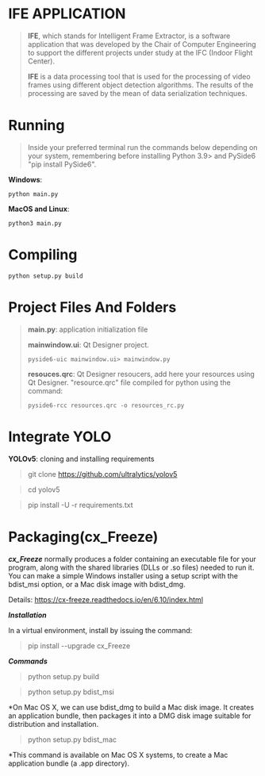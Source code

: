 # IFE APPLICATION
> **IFE**, which stands for Intelligent Frame Extractor, is a software application that was developed by the Chair of Computer Engineering to support the different projects under study at the IFC (Indoor Flight Center).
> 
> **IFE** is a data processing tool that is used for the processing of video frames using different object detection algorithms. The results of the processing are saved by the mean of data serialization techniques.

# Running
> Inside your preferred terminal run the commands below depending on your system, remembering before installing Python 3.9> and PySide6 "pip install PySide6".

**Windows**:
```console
python main.py
```
**MacOS and Linux**:
```console
python3 main.py
```
# Compiling
```console
python setup.py build
```

# Project Files And Folders
> **main.py**: application initialization file
> 
> **mainwindow.ui**: Qt Designer project.
> ```console
> pyside6-uic mainwindow.ui> mainwindow.py 
> ```
> 
> **resouces.qrc**: Qt Designer resoucers, add here your resources using Qt Designer. "resource.qrc" file compiled for python using the command:
> ```console
> pyside6-rcc resources.qrc -o resources_rc.py
> ```

# Integrate YOLO
**YOLOv5**: cloning and installing requirements

> git clone https://github.com/ultralytics/yolov5

> cd yolov5

> pip install -U -r requirements.txt


# Packaging(cx_Freeze)
***cx_Freeze*** normally produces a folder containing an executable file for your program, along with the shared libraries (DLLs or .so files) needed to run it. You can make a simple Windows installer using a setup script with the bdist_msi option, or a Mac disk image with bdist_dmg.

Details: https://cx-freeze.readthedocs.io/en/6.10/index.html

***Installation***

In a virtual environment, install by issuing the command:

> pip install --upgrade cx_Freeze

***Commands***
> python setup.py build

> python setup.py bdist_msi

*On Mac OS X, we can use bdist_dmg to build a Mac disk image. It creates an application bundle, then packages it into a DMG disk image suitable for distribution and installation.

> python setup.py bdist_mac

*This command is available on Mac OS X systems, to create a Mac application bundle (a .app directory).
